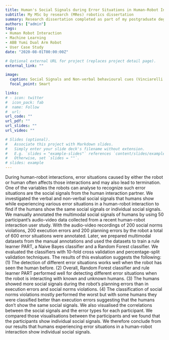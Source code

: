 ```yaml
---
title: Human's Social Signals during Error Situations in Human-Robot Interaction
subtitle: My MSc by research (MRes) robotics dissertation
summary: Research dissertation completed as part of my postgraduate degree.  
authors: ["admin"]
tags:
- Human Robot Interaction
- Machine Learning
- ABB Yumi Dual Arm Robot
- User Case Study
date: "2020-08-01T00:00:00Z"

# Optional external URL for project (replaces project detail page).
external_link: ""

image:
  caption: Social Signals and Non-verbal behavioural cues (​Vinciarelli et al., 2012, p. 2) ​
  focal_point: Smart

links:
# - icon: twitter
#  icon_pack: fab
#  name: Follow
#  url: 
url_code: ""
url_pdf: ""
url_slides: ""
url_video: ""

# Slides (optional).
#   Associate this project with Markdown slides.
#   Simply enter your slide deck's filename without extension.
#   E.g. `slides = "example-slides"` references `content/slides/example-slides.md`.
#   Otherwise, set `slides = ""`.
# slides: example
---
```


During human-robot interactions, error situations caused by either the robot or
human often affects those interactions and may also lead to termination. One of the
variables the robots can analyse to recognize such error situations are the social
signals from the human interaction partner. We investigated the verbal and
non-verbal social signals that humans show while experiencing various error
situations in a human-robot interaction to find if the humans show the same social
signals or individual social signals. We manually annotated the multimodal social
signals of humans by using 50 participant’s audio-video data collected from a recent
human-robot interaction user study. With the audio-video recordings of 200 social
norms violations, 200 execution errors and 200 planning errors by the robot a total of
600 error situations were annotated. Later, we prepared multimodal datasets from
the manual annotations and used the datasets to train a rule learner PART, a Naive
Bayes classifier and a Random Forest classifier. We evaluated the classifiers with
10-fold cross validation and percentage-split validation techniques. The results of
this evaluation suggests the following: (1) The detection of different error situations
works well when the robot has seen the human before. (2) Overall, Random Forest
classifier and rule learner PART performed well for detecting different error situations
when the robot is interacting with known and unknown humans. (3) The humans
showed more social signals during the robot’s planning errors than in execution
errors and social norms violations. (4) The classification of social norms violations
mostly performed the worst but with some humans they were classified better than
execution errors suggesting that the humans don’t show the same social signals. We
also visualised the correlations between the social signals and the error types for
each participant. We compared those visualisations between the participants and we
found that the participants show individual social signals. We therefore conclude
from our results that humans experiencing error situations in a human-robot
interaction show individual social signals.

<!-- > Open access to the complete dissertation will be made availabe here once published in the university website.    -->
